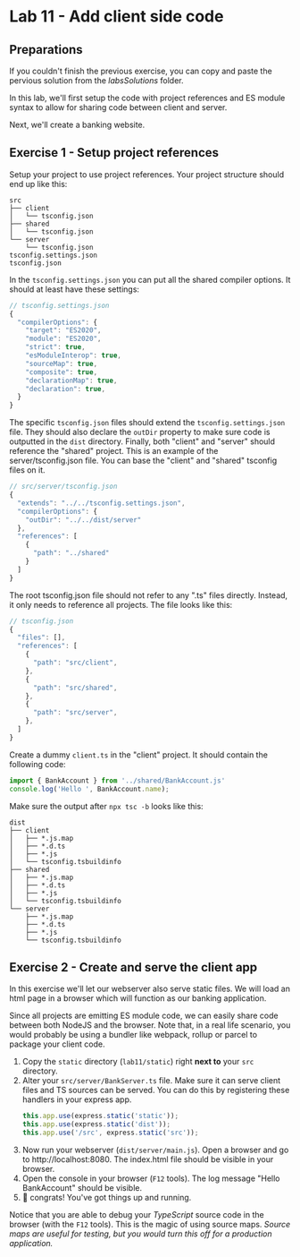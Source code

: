 # Lab 11 - Add client side code

## Preparations

If you couldn't finish the previous exercise, you can copy and paste the pervious solution from the *labsSolutions* folder.

In this lab, we'll first setup the code with project references and ES module syntax to allow for sharing code between client and server.

Next, we'll create a banking website.

## Exercise 1 - Setup project references

Setup your project to use project references. Your project structure should end up like this:

```
src
├── client
│   └── tsconfig.json
├── shared
│   └── tsconfig.json
└── server
    └── tsconfig.json
tsconfig.settings.json
tsconfig.json
```

In the `tsconfig.settings.json` you can put all the shared compiler options. It should at least have these settings:

```js
// tsconfig.settings.json
{
  "compilerOptions": {
    "target": "ES2020",
    "module": "ES2020",
    "strict": true,
    "esModuleInterop": true,
    "sourceMap": true,
    "composite": true,
    "declarationMap": true,
    "declaration": true,
  }
}
```

The specific `tsconfig.json` files should extend the `tsconfig.settings.json` file. They should also declare the `outDir` property to make sure code is outputted in the `dist` directory. Finally, both "client" and "server" should reference the "shared" project. This is an example of the server/tsconfig.json file. You can base the "client" and "shared" tsconfig files on it.

```js
// src/server/tsconfig.json
{
  "extends": "../../tsconfig.settings.json",
  "compilerOptions": {
    "outDir": "../../dist/server"
  },
  "references": [
    {
      "path": "../shared"
    }
  ]
}
```

The root tsconfig.json file should not refer to any ".ts" files directly. Instead, it only needs to reference all projects. The file looks like this:

```js
// tsconfig.json
{
  "files": [],
  "references": [
    {
      "path": "src/client",
    },
    {
      "path": "src/shared",
    },
    {
      "path": "src/server",
    },
  ]
}
```

Create a dummy `client.ts` in the "client" project. It should contain the following code: 

```ts
import { BankAccount } from '../shared/BankAccount.js'
console.log('Hello ', BankAccount.name);
```

Make sure the output after `npx tsc -b` looks like this:

```
dist
├── client
│   ├── *.js.map
│   ├── *.d.ts
│   ├── *.js
│   └── tsconfig.tsbuildinfo
├── shared
│   ├── *.js.map
│   ├── *.d.ts
│   ├── *.js
│   └── tsconfig.tsbuildinfo
└── server
    ├── *.js.map
    ├── *.d.ts
    ├── *.js
    └── tsconfig.tsbuildinfo
```

## Exercise 2 - Create and serve the client app

In this exercise we'll let our webserver also serve static files. We will load an html page in a browser which will function as our banking application.

Since all projects are emitting ES module code, we can easily share code between both NodeJS and the browser. Note that, in a real life scenario, you would probably be using a bundler like webpack, rollup or parcel to package your client code.

1. Copy the `static` directory (`lab11/static`) right **next to** your `src` directory. 
1. Alter your `src/server/BankServer.ts` file. Make sure it can serve client files and TS sources can be served. You can do this by registering these handlers in your express app.
    ```ts
    this.app.use(express.static('static'));
    this.app.use(express.static('dist'));
    this.app.use('/src', express.static('src'));
    ```
1. Now run your webserver (`dist/server/main.js`). Open a browser and go to http://localhost:8080. The index.html file should be visible in your browser.
1. Open the console in your browser (`F12` tools). The log message "Hello BankAccount" should be visible.
1. 🥧 congrats! You've got things up and running. 

Notice that you are able to debug your _TypeScript_ source code in the browser (with the `F12` tools). This is the magic of using source maps. _Source maps are useful for testing, but you would turn this off for a production application._
